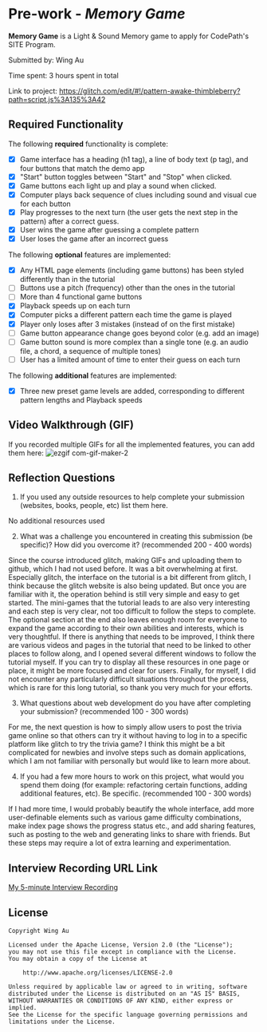 # Pre-work - *Memory Game*

**Memory Game** is a Light & Sound Memory game to apply for CodePath's SITE Program. 

Submitted by: Wing Au

Time spent: 3 hours spent in total

Link to project: https://glitch.com/edit/#!/pattern-awake-thimbleberry?path=script.js%3A135%3A42

## Required Functionality

The following **required** functionality is complete:

* [x] Game interface has a heading (h1 tag), a line of body text (p tag), and four buttons that match the demo app
* [x] "Start" button toggles between "Start" and "Stop" when clicked. 
* [x] Game buttons each light up and play a sound when clicked. 
* [x] Computer plays back sequence of clues including sound and visual cue for each button
* [x] Play progresses to the next turn (the user gets the next step in the pattern) after a correct guess. 
* [x] User wins the game after guessing a complete pattern
* [x] User loses the game after an incorrect guess

The following **optional** features are implemented:

* [x] Any HTML page elements (including game buttons) has been styled differently than in the tutorial
* [ ] Buttons use a pitch (frequency) other than the ones in the tutorial
* [ ] More than 4 functional game buttons
* [x] Playback speeds up on each turn
* [x] Computer picks a different pattern each time the game is played
* [x] Player only loses after 3 mistakes (instead of on the first mistake)
* [ ] Game button appearance change goes beyond color (e.g. add an image)
* [ ] Game button sound is more complex than a single tone (e.g. an audio file, a chord, a sequence of multiple tones)
* [ ] User has a limited amount of time to enter their guess on each turn

The following **additional** features are implemented:

- [x] Three new preset game levels are added, corresponding to different pattern lengths and Playback speeds

## Video Walkthrough (GIF)

If you recorded multiple GIFs for all the implemented features, you can add them here:
![ezgif com-gif-maker-2](https://user-images.githubusercontent.com/32319646/158087105-7540d122-ecd7-4559-bbc5-01136633111e.gif)

## Reflection Questions
1. If you used any outside resources to help complete your submission (websites, books, people, etc) list them here. 

No additional resources used

2. What was a challenge you encountered in creating this submission (be specific)? How did you overcome it? (recommended 200 - 400 words) 

Since the course introduced glitch, making GIFs and uploading them to github, which I had not used before. It was a bit overwhelming at first.
Especially glitch, the interface on the tutorial is a bit different from glitch, I think because the glitch website is also being updated. But once you are familiar with it, the operation behind is still very simple and easy to get started. The mini-games that the tutorial leads to are also very interesting and each step is very clear, not too difficult to follow the steps to complete. The optional section at the end also leaves enough room for everyone to expand the game according to their own abilities and interests, which is very thoughtful.
If there is anything that needs to be improved, I think there are various videos and pages in the tutorial that need to be linked to other places to follow along, and I opened several different windows to follow the tutorial myself. If you can try to display all these resources in one page or place, it might be more focused and clear for users.
Finally, for myself, I did not encounter any particularly difficult situations throughout the process, which is rare for this long tutorial, so thank you very much for your efforts.

3. What questions about web development do you have after completing your submission? (recommended 100 - 300 words) 

For me, the next question is how to simply allow users to post the trivia game online so that others can try it without having to log in to a specific platform like glitch to try the trivia game? I think this might be a bit complicated for newbies and involve steps such as domain applications, which I am not familiar with personally but would like to learn more about.

4. If you had a few more hours to work on this project, what would you spend them doing (for example: refactoring certain functions, adding additional features, etc). Be specific. (recommended 100 - 300 words) 

If I had more time, I would probably beautify the whole interface, add more user-definable elements such as various game difficulty combinations, make index page shows the progress status etc., and add sharing features, such as posting to the web and generating links to share with friends. But these steps may require a lot of extra learning and experimentation.



## Interview Recording URL Link

[My 5-minute Interview Recording](your-link-here)


## License

    Copyright Wing Au

    Licensed under the Apache License, Version 2.0 (the "License");
    you may not use this file except in compliance with the License.
    You may obtain a copy of the License at

        http://www.apache.org/licenses/LICENSE-2.0

    Unless required by applicable law or agreed to in writing, software
    distributed under the License is distributed on an "AS IS" BASIS,
    WITHOUT WARRANTIES OR CONDITIONS OF ANY KIND, either express or implied.
    See the License for the specific language governing permissions and
    limitations under the License.
